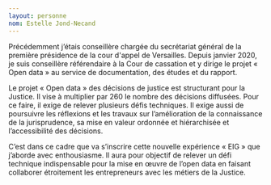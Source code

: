 ```yaml
---
layout: personne
nom: Estelle Jond-Necand
---
```

Précédemment j’étais conseillère chargée du secrétariat général de la première présidence de la cour d'appel de Versailles. Depuis janvier 2020, je suis conseillère référendaire à la Cour de cassation et y dirige le projet « Open data » au service de documentation, des études et du rapport.

Le projet « Open data » des décisions de justice est structurant pour la Justice. Il vise à multiplier par 260 le nombre des décisions diffusées. Pour ce faire, il exige de relever plusieurs défis techniques. Il exige aussi de poursuivre les réflexions et les travaux sur l’amélioration de la connaissance de la jurisprudence, sa mise en valeur ordonnée et hiérarchisée et l’accessibilité des décisions.

C’est dans ce cadre que va s’inscrire cette nouvelle expérience « EIG » que j’aborde avec enthousiasme. Il aura pour objectif de relever un défi technique indispensable pour la mise en œuvre de l’open data en faisant collaborer étroitement les entrepreneurs avec les métiers de la Justice.
